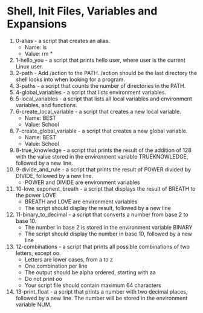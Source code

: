 # Shell, Init Files, Variables and Expansions
1. 0-alias - a script that creates an alias.
	- Name: ls
	- Value: rm *
2. 1-hello_you - a script that prints hello user, where user is the current Linux user.
3. 2-path - Add /action to the PATH. /action should be the last directory the shell looks into when looking for a program.
4. 3-paths - a script that counts the number of directories in the PATH.
5. 4-global_variables - a script that lists environment variables.
6. 5-local_variables - a script that lists all local variables and environment variables, and functions.
7. 6-create_local_variable - a script that creates a new local variable.
	- Name: BEST
	- Value: School
8. 7-create_global_variable - a script that creates a new global variable.
	- Name: BEST
	- Value: School
9. 8-true_knowledge -  a script that prints the result of the addition of 128 with the value stored in the environment variable TRUEKNOWLEDGE, followed by a new line.
10. 9-divide_and_rule - a script that prints the result of POWER divided by DIVIDE, followed by a new line.
	- POWER and DIVIDE are environment variables
11. 10-love_exponent_breath - a script that displays the result of BREATH to the power LOVE
	- BREATH and LOVE are environment variables
	- The script should display the result, followed by a new line
12. 11-binary_to_decimal - a script that converts a number from base 2 to base 10.
	- The number in base 2 is stored in the environment variable BINARY
	- The script should display the number in base 10, followed by a new line
13. 12-combinations - a script that prints all possible combinations of two letters, except oo.
	- Letters are lower cases, from a to z
	- One combination per line
	- The output should be alpha ordered, starting with aa
	- Do not print oo
	- Your script file should contain maximum 64 characters
14. 13-print_float - a script that prints a number with two decimal places, followed by a new line. The number will be stored in the environment variable NUM.
